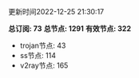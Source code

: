 更新时间2022-12-25 21:30:17

**总订阅: 73**
**总节点: 1291**
**有效节点: 322**
- trojan节点: 43
- ss节点: 114
- v2ray节点: 165
